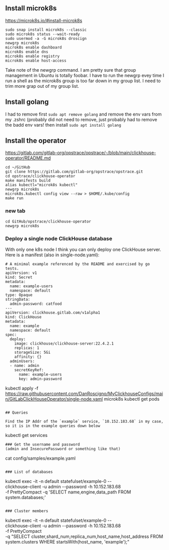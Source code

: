 ## Install microk8s

https://microk8s.io/#install-microk8s
 
```
sudo snap install microk8s --classic
sudo microk8s status --wait-ready
sudo usermod -a -G microk8s droscign
newgrp microk8s
microk8s enable dashboard
microk8s enable dns
microk8s enable registry
microk8s enable host-access
```
 
Take note of the newgrp command.  I am pretty sure that group management in Ubuntu is totally foobar.  I have to run the newgrp evey time I run
 a shell as the microk8s group is too far down in my group list.  I need to trim more grap out of my group list.
 
## Install golang
 
I had to remove first `sudo apt remove golang` and remove the env vars from my .zshrc (probably did not need to remove, just probably had to remove the badd env vars!
  then install `sudo apt install golang`
 
## Install the operator

https://gitlab.com/gitlab-org/opstrace/opstrace/-/blob/main/clickhouse-operator/README.md
 
```
cd ~/GitHub
git clone https://gitlab.com/gitlab-org/opstrace/opstrace.git
cd opstrace/clickhouse-operator
make manifests build
alias kubectl="microk8s kubectl"
newgrp microk8s
microk8s.kubectl config view --raw > $HOME/.kube/config
make run
```
 
### new tab
```
cd GitHub/opstrace/clickhouse-operator
newgrp microk8s
```
### Deploy a single node ClickHouse database

With only one k8s node I think you can only deploy one ClickHouse server.  Here is a manifest (also in single-node.yaml):

```
# A minimal example referenced by the README and exercised by go tests.
apiVersion: v1
kind: Secret
metadata:
  name: example-users
  namespace: default
type: Opaque
stringData:
  admin-password: catfood
---
apiVersion: clickhouse.gitlab.com/v1alpha1
kind: ClickHouse
metadata:
  name: example
  namespace: default
spec:
  deploy:
    image: clickhouse/clickhouse-server:22.4.2.1
    replicas: 1
    storageSize: 5Gi
    affinity: {}
  adminUsers:
  - name: admin
    secretKeyRef:
      name: example-users
      key: admin-password

```
kubectl apply -f https://raw.githubusercontent.com/DanRoscigno/MyClickhouseConfigs/main/GitLabClickHouseOperator/single-node.yaml
microk8s kubectl get pods
```

## Queries

Find the IP Addr of the `example` service, `10.152.183.68` in my case, so it is in the example queries down below
```
kubectl get services
```
### Get the username and password
(admin and InsecurePassword or something like that)
```
cat config/samples/example.yaml
```

### List of databases
```
kubectl exec -it -n default statefulset/example-0 -- \
   clickhouse-client -u admin --password -h 10.152.183.68 \
   -f PrettyCompact -q 'SELECT name,engine,data_path FROM system.databases;'
```

### Cluster members
``` 
kubectl exec -it -n default statefulset/example-0 -- \
   clickhouse-client -u admin --password -h 10.152.183.68 \
   -f PrettyCompact \
   -q "SELECT cluster,shard_num,replica_num,host_name,host_address FROM system.clusters WHERE startsWith(host_name, 'example');"
```
